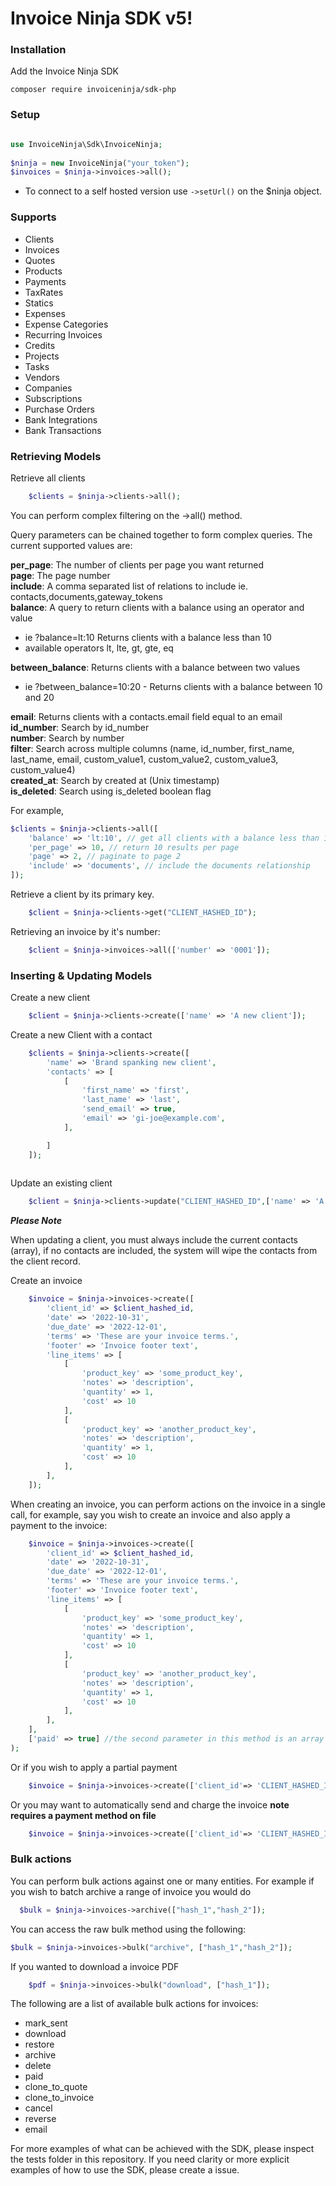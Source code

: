 # Invoice Ninja SDK v5!

### Installation

Add the Invoice Ninja SDK

    composer require invoiceninja/sdk-php

### Setup
```php

use InvoiceNinja\Sdk\InvoiceNinja;
   
$ninja = new InvoiceNinja("your_token");
$invoices = $ninja->invoices->all();

```
- To connect to a self hosted version use `->setUrl()` on the $ninja object.

### Supports

- Clients
- Invoices
- Quotes
- Products
- Payments
- TaxRates
- Statics
- Expenses
- Expense Categories
- Recurring Invoices
- Credits
- Projects
- Tasks
- Vendors
- Companies
- Subscriptions
- Purchase Orders
- Bank Integrations
- Bank Transactions

### Retrieving Models

Retrieve all clients
```php
    $clients = $ninja->clients->all();
```

You can perform complex filtering on the ->all() method. 

Query parameters can be chained together to form complex queries. The current supported values are:

**per_page**: The number of clients per page you want returned  
**page**: The page number  
**include**: A comma separated list of relations to include ie. contacts,documents,gateway_tokens  
**balance**: A query to return clients with a balance using an operator and value
 - ie ?balance=lt:10 Returns clients with a balance less than 10  
 - available operators lt, lte, gt, gte, eq  

**between_balance**: Returns clients with a balance between two values  
 - ie ?between_balance=10:20 - Returns clients with a balance between 10 and 20  

**email**: Returns clients with a contacts.email field equal to an email  
**id_number**: Search by id_number  
**number**: Search by number  
**filter**: Search across multiple columns (name, id_number, first_name, last_name, email, custom_value1, custom_value2, custom_value3, custom_value4)  
**created_at**: Search by created at (Unix timestamp)  
**is_deleted**: Search using is_deleted boolean flag  

For example,

```php
$clients = $ninja->clients->all([
    'balance' => 'lt:10', // get all clients with a balance less than 10
    'per_page' => 10, // return 10 results per page
    'page' => 2, // paginate to page 2
    'include' => 'documents', // include the documents relationship
]);

```

Retrieve a client by its primary key.
```php
    $client = $ninja->clients->get("CLIENT_HASHED_ID");
```

Retrieving an invoice by it's number:
```php
    $client = $ninja->invoices->all(['number' => '0001']);
```

### Inserting & Updating Models

Create a new client
```php
    $client = $ninja->clients->create(['name' => 'A new client']);

```

Create a new Client with a contact
```php
    $clients = $ninja->clients->create([
        'name' => 'Brand spanking new client',
        'contacts' => [
            [
                'first_name' => 'first',
                'last_name' => 'last',
                'send_email' => true,
                'email' => 'gi-joe@example.com',
            ],

        ]
    ]);
    
```

Update an existing client
```php
    $client = $ninja->clients->update("CLIENT_HASHED_ID",['name' => 'A client with a updated name']);

```

***Please Note***

When updating a client, you must always include the current contacts (array), if no contacts are included, the system will wipe the contacts from the client record.


Create an invoice
```php
    $invoice = $ninja->invoices->create([
        'client_id' => $client_hashed_id,
        'date' => '2022-10-31',
        'due_date' => '2022-12-01',
        'terms' => 'These are your invoice terms.',
        'footer' => 'Invoice footer text',
        'line_items' => [
            [
                'product_key' => 'some_product_key',
                'notes' => 'description',
                'quantity' => 1,
                'cost' => 10
            ],
            [                
                'product_key' => 'another_product_key',
                'notes' => 'description',
                'quantity' => 1,
                'cost' => 10
            ],
        ],
    ]);
```

When creating an invoice, you can perform actions on the invoice in a single call, for example, say you wish to create an invoice and also apply a payment to the invoice:

```php
    $invoice = $ninja->invoices->create([
        'client_id' => $client_hashed_id,
        'date' => '2022-10-31',
        'due_date' => '2022-12-01',
        'terms' => 'These are your invoice terms.',
        'footer' => 'Invoice footer text',
        'line_items' => [
            [
                'product_key' => 'some_product_key',
                'notes' => 'description',
                'quantity' => 1,
                'cost' => 10
            ],
            [                
                'product_key' => 'another_product_key',
                'notes' => 'description',
                'quantity' => 1,
                'cost' => 10
            ],
        ],
    ], 
    ['paid' => true] //the second parameter in this method is an array of actions ie paid,mark_sent_send_email,auto_bill
);
```
Or if you wish to apply a partial payment

```php
    $invoice = $ninja->invoices->create(['client_id'=> 'CLIENT_HASHED_ID'], ['amount_paid' => 10]);
```

Or you may want to automatically send and charge the invoice **note requires a payment method on file**
```php
    $invoice = $ninja->invoices->create(['client_id'=> 'CLIENT_HASHED_ID'], ['auto_bill' => true, 'send_email' => true]);
```


### Bulk actions

You can perform bulk actions against one or many entities. For example if you wish to batch archive a range of invoice you would do

```php
  $bulk = $ninja->invoices->archive(["hash_1","hash_2"]);
```

You can access the raw bulk method using the following:

```php  
$bulk = $ninja->invoices->bulk("archive", ["hash_1","hash_2"]);
```

If you wanted to download a invoice PDF
```php
    $pdf = $ninja->invoices->bulk("download", ["hash_1"]);
```

The following are a list of available bulk actions for invoices:

+ mark_sent
+ download
+ restore
+ archive
+ delete
+ paid
+ clone_to_quote
+ clone_to_invoice
+ cancel
+ reverse
+ email

For more examples of what can be achieved with the SDK, please inspect the tests folder in this repository. If you need clarity or more explicit examples of how to use the SDK, please create a issue.